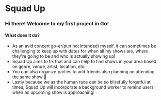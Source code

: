# Squad Up

### Hi there! Welcome to my first project in Go! 

#### What does it do?
- As an avid concert go-er(pun not intended) myself, it can sometimes be challenging to keep up with dates for when all my shows are, where they're going to be and who is actually showing up!
- Squad Up aims to fix that and can help to find shows in your area based on genre, venue, artist, location, etc.
- You can also organize parties to add friends also planning on attending the same show 🎸
- Lastly because we as the human race can be so blissfully forgetful at times, Squad Up will incorporate a background worker to remind users when an upcoming show is approaching!
